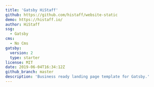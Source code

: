 ```yaml
---
title: 'Gatsby HiStaff'
github: https://github.com/histaff/website-static
demo: https://histaff.io/
author: HiStaff
ssg:
  - Gatsby
cms:
  - No Cms
gatsby:
  version: 2
  type: starter
license: MIT
date: 2019-06-04T16:34:12Z
github_branch: master
description: 'Business ready landing page template for Gatsby.'
---
```

